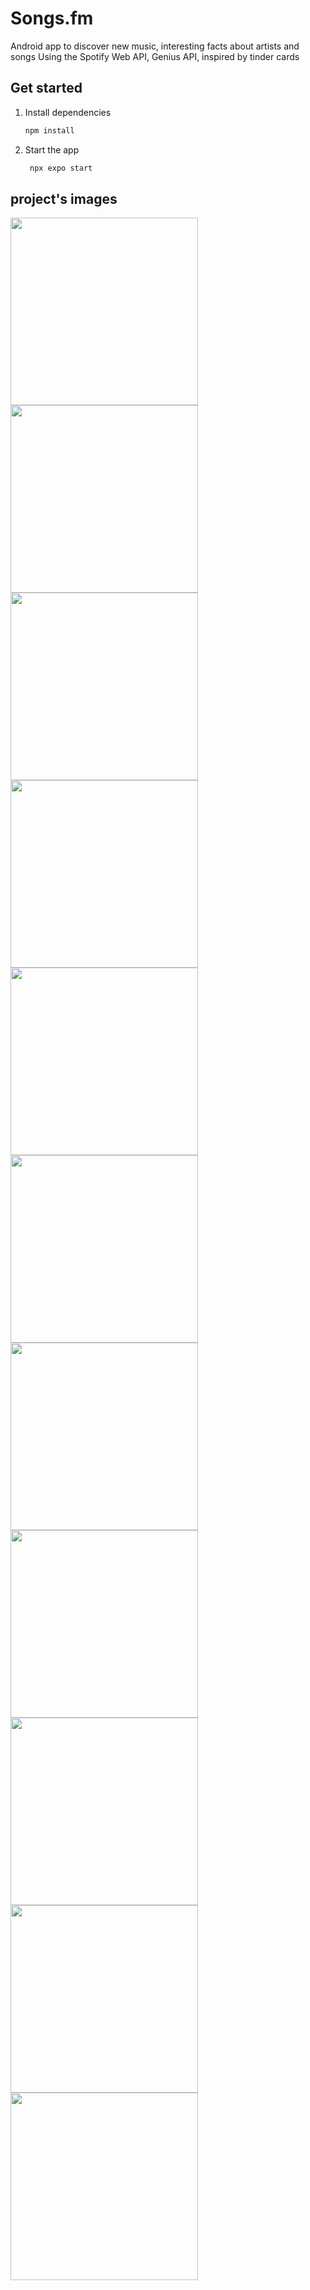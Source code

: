 # Songs.fm

Android app to discover new music, interesting facts about artists and songs Using the Spotify Web API, Genius API, inspired by tinder cards

## Get started

1. Install dependencies

   ```bash
   npm install
   ```

2. Start the app

   ```bash
    npx expo start
   ```

## project's images

<img src="https://github.com/user-attachments/assets/f0707883-6518-4277-8332-486459970a02" width="300" />
<img src="https://github.com/user-attachments/assets/3880f690-b449-4ff1-be51-dc3615d495d3" width="300" />
<img src="https://github.com/user-attachments/assets/70dc7b75-e362-4c68-905c-fcaef290524e" width="300" />
<img src="https://github.com/user-attachments/assets/645ac488-28f6-43c4-a998-a455bd2e23e5" width="300" />
<img src="https://github.com/user-attachments/assets/4ba6341e-96f0-479e-9cdb-74a3e9b0e74b" width="300" />
<img src="https://github.com/user-attachments/assets/941f2aea-47be-4390-a74f-5928db9beffc" width="300" />
<img src="https://github.com/user-attachments/assets/db46e84f-a7e7-45cc-8ea1-8e6668faa99f" width="300" />
<img src="https://github.com/user-attachments/assets/88e0a72f-50b8-47ef-a197-5c3f96eafe9e" width="300" />
<img src="https://github.com/user-attachments/assets/61456698-0f1d-4153-93a7-15ad84571707" width="300" />
<img src="https://github.com/user-attachments/assets/616ff226-0cea-4926-9bb4-5e1df610c5b3" width="300" />
<img src="https://github.com/user-attachments/assets/a8ea9b9a-d6c4-444b-a364-604ab5db2271" width="300" />
